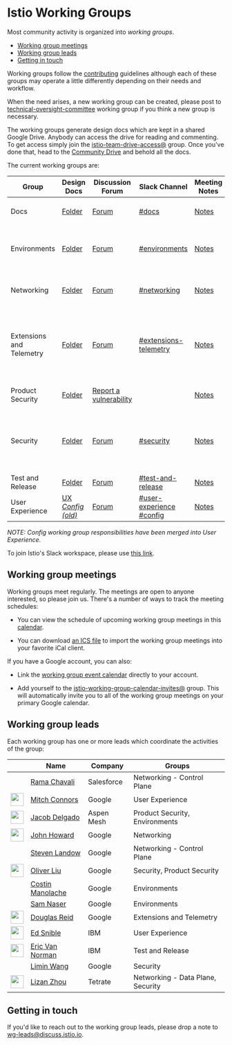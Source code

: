 # Istio Working Groups

Most community activity is organized into *working groups*.

* [Working group meetings](#working-group-meetings)
* [Working group leads](#working-group-leads)
* [Getting in touch](#getting-in-touch)

Working groups follow the [contributing](CONTRIBUTING.md) guidelines although each of these groups may operate a little differently depending on
their needs and workflow.

When the need arises, a new working group can be created, please post to [technical-oversight-committee](https://discuss.istio.io/c/technical-oversight-committee)
working group if you think a new group is necessary.

The working groups generate design docs which are kept in a shared Google Drive.
Anybody can access the drive for reading and commenting. To get access simply join the
[istio-team-drive-access@](https://groups.google.com/forum/#!forum/istio-team-drive-access) group.
Once you've done that, head to the [Community Drive](https://drive.google.com/drive/folders/0ADmbrU7ueGOUUk9PVA) and
behold all the docs.

The current working groups are:

| Group | Design Docs | Discussion Forum | Slack Channel | Meeting Notes | Meeting Link | Meeting Recordings | Description
|-------|-------------|-------|-------|---------------|--------------|--------------------|------------
| Docs | [Folder](https://drive.google.com/drive/folders/16Alb6m30ypLbz3iVv2OTjpqUHO8NJIUv) | [Forum](https://discuss.istio.io/c/contributors/docs) | [#docs](https://istio.slack.com/messages/C50V5EATT/) | [Notes](https://docs.google.com/document/d/1RGb0NOp0J9QSIrMrZ6wokl16RbSfKHy-6NyTpOQdPa8/edit#heading=h.xjlp01fjb1kv) | [Hangouts Meet](https://meet.google.com/tfn-mmct-ped?hs=122) | n/a | User docs, information architecture, istio.io infrastructure
| Environments | [Folder](https://drive.google.com/drive/folders/16P5sCnSzEk204LHBKYTkC9jEmgzBJy6x) | [Forum](https://discuss.istio.io/c/environment) | [#environments](https://istio.slack.com/messages/C6KA8TTSS/) | [Notes](https://docs.google.com/document/d/1Ot9AeoiNYnI3fbQrq3w_-cyGxOqS8AD0RChkQfVxyhs/edit) | [Hangouts Meet](https://meet.google.com/pzi-ctet-ckx) | [YouTube](https://www.youtube.com/playlist?list=PL7wB27eZmdfelYS1XmTO1IaX4crk79tye) |  Raw VM support, Hybrid Mesh, Mac/Windows support, Cloud Foundry integration
| Networking | [Folder](https://drive.google.com/drive/folders/16RDUAJj_LnJM83weyk0WSCeqgtTw8Ogz) | [Forum](https://discuss.istio.io/c/networking) | [#networking](https://istio.slack.com/messages/C38CF1PEC/) | [Notes](https://docs.google.com/document/d/1xHy2jQ8oiwMponMVY2zJr2eUAmHW_Hi9JK42a7cg5Pc/edit#heading=h.2ju2wl4o5jbc) | [Hangouts Meet](https://meet.google.com/xjj-ujhi-qfk?hs=122) | [YouTube](https://www.youtube.com/playlist?list=PL7wB27eZmdffpmIKb5tVthiiQLSXenCK-) | Traffic Management, TCP Support, Additional L7 protocols, Proxy injection
| Extensions and Telemetry | [Folder](https://drive.google.com/drive/folders/16Jl2ASNQ226h5XmXSAtxx78cs1iSEAYQ) | [Forum](https://discuss.istio.io/c/policies-and-telemetry) | [#extensions-telemetry](https://istio.slack.com/messages/C382V8Q92/) | [Notes](https://docs.google.com/document/d/1pn9QdRcoyT_nxOwzklsiYpt7OQraaSDfmtN14XTOrN0/edit) | [Main Group Hangouts Meet](https://meet.google.com/cmo-jgug-uhj), [Wasm SIG Hangout Meet](https://meet.google.com/yrs-qhtf-mkb) | [YouTube](https://www.youtube.com/playlist?list=PL7wB27eZmdffF-9nyaw01Ni_0GOWBzaF4) | WebAssembly based extensibility, Istio extensions for features such as Rate Limiting, Tracing, Monitoring, Logging
| Product Security | [Folder](https://drive.google.com/drive/folders/16gnkbCgO18zkMIk_IHrE_QV2EFqFWe4R) | [Report a vulnerability](https://istio.io/about/security-vulnerabilities/) |  | [Notes](https://docs.google.com/document/d/1fGi8G9wGfJhA23CT9Awp2bBdasanILh3gK9ib5hrTlE/edit#) | [Hangouts Meet](https://meet.google.com/vao-otzc-hvx) | | Product Security: Vulnerability, security guidelines, threats
| Security | [Folder](https://drive.google.com/drive/folders/16eF1aoVnknX1vY853gEIPfoO2-i-FDcU) | [Forum](https://discuss.istio.io/c/security) | [#security](https://istio.slack.com/messages/C3TEGNZ7W/) | [Notes](https://docs.google.com/document/d/12Xz8fCuql2tPL-cpdLXGGE44kYT4o9NB6mljSiS_01U/edit#heading=h.o8pz6aqnzzgk) | [Hangouts Meet](https://meet.google.com/aop-xfen-ynm) | [YouTube](https://www.youtube.com/playlist?list=PL7wB27eZmdfd8ZbUNlZe-RYQKYTxTNJTR) | Service-to-service Auth, Identity/CA/SecretStore plugins, Identity Federation, End User Auth, Authority Delegation, Auditing
| Test and Release |[Folder](https://drive.google.com/drive/folders/16M0Ba8uT6-1F71NARhddXDdnk-EE4jEn) | [Forum](https://discuss.istio.io/c/test-and-release) |[#test-and-release](https://istio.slack.com/messages/C6FCV6WN4/) | [Notes](https://docs.google.com/document/d/18QgpvBH9N8Io5xU-0piysyOYif65U03m8GabpvHb4IQ/edit) | [Hangouts Meet](https://meet.google.com/bis-vvyb-vof) | [YouTube](https://www.youtube.com/playlist?list=PL7wB27eZmdfckNxJRS1ac9rqsx5b16NU_) | Build, test, release
| User Experience | [UX](https://drive.google.com/drive/folders/16CplcqFZTT-5WXDkpi443-ly2RnnA3C5) [_Config (old)_](https://drive.google.com/drive/folders/16W9uDkzrKJM-E5R7_5TGz-PMsAkkoT1s) | [Forum](https://discuss.istio.io/c/UX) | [#user-experience](https://istio.slack.com/messages/CFTRP8NTW/) [#config](https://istio.slack.com/messages/C7KSV4AHJ/)| [Notes](https://docs.google.com/document/d/1raZOoeYz3APZdQRlJlFA-zgfmEJu2YLaGa4_3KwbNRs/edit#heading=h.i71zsi7n759v) | [WebEx](https://ibm.webex.com/meet/snible) | [YouTube](https://www.youtube.com/playlist?list=PL7wB27eZmdfcaVTlYkvV3e09Gak6zhaLj) | User experience across Istio, API and CLI guidelines and support

_NOTE: Config working group responsibilities have been merged into User Experience._

To join Istio's Slack workspace, please use [this link](https://slack.istio.io/).

## Working group meetings

Working groups meet regularly. The meetings are open to anyone interested, so please join us. There's a number of ways to track the
meeting schedules:

* You can view the schedule of upcoming working group meetings in this [calendar](https://calendar.google.com/calendar/embed?src=4uhe8fi8sf1e3tvmvh6vrq2dog%40group.calendar.google.com&ctz=America%2FLos_Angeles).

* You can download [an ICS file](https://calendar.google.com/calendar/ical/4uhe8fi8sf1e3tvmvh6vrq2dog%40group.calendar.google.com/public/basic.ics)
to import the working group meetings into your favorite iCal client.

If you have a Google account, you can also:

* Link the [working group event calendar](https://calendar.google.com/calendar?cid=NHVoZThmaThzZjFlM3R2bXZoNnZycTJkb2dAZ3JvdXAuY2FsZW5kYXIuZ29vZ2xlLmNvbQ)
directly to your account.

* Add yourself to the [istio-working-group-calendar-invites@](https://groups.google.com/forum/#!forum/istio-working-group-calendar-invites) group. This will
automatically invite you to all of the working group meetings on your primary Google calendar.

## Working group leads

Each working group has one or more leads which coordinate the activities of the group:

&nbsp;                                                                               | Name                                               | Company    | Groups
-------------------------------------------------------------------------------------|----------------------------------------------------|------------|-------
&nbsp;                                                                               | [Rama Chavali](https://github.com/ramaraochavali)  | Salesforce | Networking - Control Plane
<img width="30px" src="https://avatars3.githubusercontent.com/u/821270?s=80&v=4">    | [Mitch Connors](https://github.com/therealmitchconnors) | Google  | User Experience
<img width="30px" src="https://avatars3.githubusercontent.com/u/38300436?s=400&v=4"> | [Jacob Delgado](https://github.com/jacob-delgado)  | Aspen Mesh | Product Security, Environments
<img width="30px" src="https://avatars1.githubusercontent.com/u/623453?s=400&v=4">   | [John Howard](https://github.com/howardjohn)       | Google     | Networking
&nbsp;                                                                               | [Steven Landow](https://github.com/stevenctl)      | Google     | Networking - Control Plane
<img width="30px" src="https://avatars0.githubusercontent.com/u/102881?s=400&v=4">   | [Oliver Liu](https://github.com/myidpt)            | Google     | Security, Product Security
&nbsp;                                                                               | [Costin Manolache](https://github.com/costinm)     | Google     | Environments
&nbsp;                                                                               | [Sam Naser](https://github.com/monkeyanator)       | Google     | Environments
<img width="30px" src="https://avatars2.githubusercontent.com/u/21148125?s=400&v=4"> | [Douglas Reid](https://github.com/douglas-reid)    | Google     | Extensions and Telemetry
<img width="30px" src="https://avatars3.githubusercontent.com/u/3237651?s=400&v=4">  | [Ed Snible](https://github.com/esnible)            | IBM        | User Experience
<img width="30px" src="https://avatars1.githubusercontent.com/u/10537847?s=400&v=4"> | [Eric Van Norman](https://github.com/ericvn)       | IBM        | Test and Release
&nbsp;                                                                               | [Limin Wang](https://github.com/liminw)            | Google     | Security
<img width="30px" src="https://avatars0.githubusercontent.com/u/1016047?s=400&v=4">  | [Lizan Zhou](https://github.com/lizan)             | Tetrate    | Networking - Data Plane, Security

## Getting in touch

If you'd like to reach out to the working group leads, please drop a note to [wg-leads@discuss.istio.io](mailto:wg-leads@discuss.istio.io).

